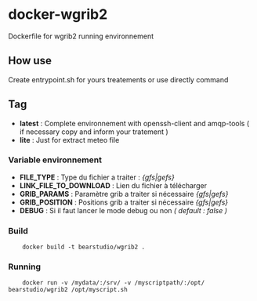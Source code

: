 # docker-wgrib2
Dockerfile for wgrib2 running environnement

## How use

Create entrypoint.sh for yours treatements or use directly command

## Tag

 - **latest** : Complete environnement with openssh-client and amqp-tools ( if necessary copy and inform your tratement )
 - **lite**   : Just for extract meteo file

### Variable environnement

- **FILE_TYPE** : Type du fichier a traiter : *{gfs|gefs}*
- **LINK_FILE_TO_DOWNLOAD** : Lien du fichier à télécharger
- **GRIB_PARAMS** : Paramètre grib a traiter si nécessaire *{gfs|gefs}*
- **GRIB_POSITION** : Positions grib a traiter si nécessaire *{gfs|gefs}*
- **DEBUG** : Si il faut lancer le mode debug ou non *( default : false )*

### Build
```
	docker build -t bearstudio/wgrib2 .
```

### Running
```
	docker run -v /mydata/:/srv/ -v /myscriptpath/:/opt/ bearstudio/wgrib2 /opt/myscript.sh
```

